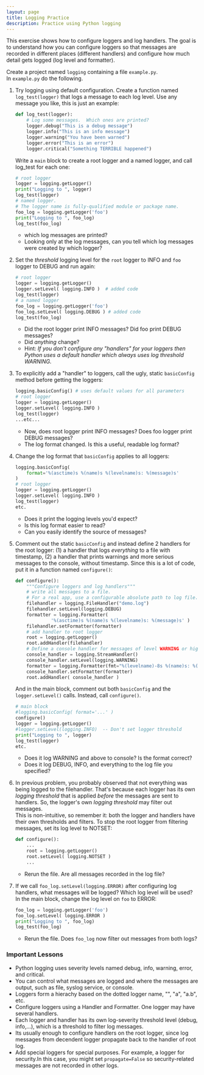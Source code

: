 ```yaml
---
layout: page
title: Logging Practice
description: Practice using Python logging
---
```

This exercise shows how to configure loggers and log handlers.
The goal is to understand how you can configure loggers so that 
messages are recorded in different places (different handlers) 
and configure how much detail gets logged (log level and formatter).


Create a project named `logging` containing a file `example.py`.  
In `example.py` do the following.

1. Try logging using default configuration.  Create a function named `log_test(logger)` that logs a message to each log level. Use any message you like, this is just an example:
    ```python
    def log_test(logger):
        # Log some messages.  Which ones are printed?
        logger.debug("This is a debug message")
        logger.info("This is an info message")
        logger.warning("You have been warned")
        logger.error("This is an error")
        logger.critical("Something TERRIBLE happened")
    ```
    Write a `main` block to create a root logger and a named logger, and call log_test for each one:
    ```python
    # root logger
    logger = logging.getLogger()  
    print("Logging to ", logger)
    log_test(logger)
    # named logger. 
    # The logger name is fully-qualified module or package name.
    foo_log = logging.getLogger('foo')
    print("Logging to ", foo_log)
    log_test(foo_log)
    ```
    * which log messages are printed?
    * Looking only at the log messages, can you tell which log messages were created by which logger?

2. Set the *threshold* logging level for the `root` logger to INFO and `foo` logger to DEBUG and run again:
    ```python
    # root logger
    logger = logging.getLogger()
    logger.setLevel( logging.INFO )  # added code
    log_test(logger)
    # a named logger
    foo_log = logging.getLogger('foo')
    foo_log.setLevel( logging.DEBUG ) # added code
    log_test(foo_log)
    ```
    * Did the root logger print INFO messages?  Did foo print DEBUG messages?
    * Did *anything* change?
    * Hint: *If you don't configure any "handlers" for your loggers then Python
       uses a default handler which always uses log threshold WARNING.*

3. To explicitly add a "handler" to loggers, call the ugly, static `basicConfig` method
   before getting the loggers:
   ```python
   logging.basicConfig() # uses default values for all parameters
   # root logger
   logger = logging.getLogger()
   logger.setLevel( logging.INFO )
   log_test(logger)
   ...etc...
   ```
   * Now, does root logger print INFO messages?  Does foo logger print DEBUG messages?
   * The log format changed.  Is this a useful, readable log format?

4. Change the log format that `basicConfig` applies to all loggers:
    ```python
    logging.basicConfig(
        format='%(asctime)s %(name)s %(levelname)s: %(message)s'
    )   
    # root logger
    logger = logging.getLogger()
    logger.setLevel( logging.INFO )
    log_test(logger)
    etc.
    ```
   * Does it print the logging levels you'd expect?
   * Is this log format easier to read?  
   * Can you easily identify the source of messages?

5. Comment out the static `basicConfig` and instead define 2 handlers for the root logger: (1) a handler that logs *everything* to a file with timestamp, (2) a handler that prints warnings and more serious messages to the console, without timestamp.  Since this is a lot of code, put it in a function named `configure()`:
    ```python
    def configure():
        """Configure loggers and log handlers"""
        # write all messages to a file.
        # For a real app, use a configurable absolute path to log file.
        filehandler = logging.FileHandler("demo.log")
        filehandler.setLevel(logging.DEBUG)
        formatter = logging.Formatter(
                 '%(asctime)s %(name)s %(levelname)s: %(message)s' )
        filehandler.setFormatter(formatter)
        # add handler to root logger
        root = logging.getLogger()
        root.addHandler(filehandler)
        # Define a console handler for messages of level WARNING or higher
        console_handler = logging.StreamHandler()
        console_handler.setLevel(logging.WARNING)
        formatter = logging.Formatter(fmt="%(levelname)-8s %(name)s: %(message)s")
        console_handler.setFormatter(formatter)
        root.addHandler( console_handler )
    ```
    And in the main block, comment out both `basicConfig` and the `logger.setLevel()` calls.  Instead, call `configure()`.
    ```python
    # main block
    #logging.basicConfig( format='...' )
    configure()
    logger = logging.getLogger()
    #logger.setLevel(logging.INFO)  -- Don't set logger threshold
    print("Logging to ", logger)
    log_test(logger)
    etc.
    ```
    * Does it log WARNING and above to console?  Is the format correct?
    * Does it log DEBUG, INFO, and everything to the log file you specified?

6. In previous problem, you probably observed that not everything was being logged to the filehandler.  That's because each logger has its own *logging threshold* that is applied *before* the messages are sent to handlers.  So, the logger's own *logging threshold* may filter out messages.    
    This is non-intuitive, so remember it: both the logger and handlers have their own thresholds and filters.
    To stop the root logger from filtering messages, set its log level to NOTSET:
    ```python
    def configure():
        ...
        root = logging.getLogger()
        root.setLevel( logging.NOTSET )
        ...
    ```
    * Rerun the file.  Are all messages recorded in the log file?

7. If we call `foo_log.setLevel(logging.ERROR)` after configuring log handlers, what messages will be logged?  Which log level will be used?  In the main block, change the log level on `foo` to ERROR:
    ```python
    foo_log = logging.getLogger('foo')
    foo_log.setLevel( logging.ERROR )
    print("Logging to ", foo_log)
    log_test(foo_log)
    ```
    * Rerun the file.  Does `foo_log` now filter out messages from both logs?

### Important Lessons

* Python logging uses severity levels named debug, info, warning, error, and critical.
* You can control what messages are logged and where the messages are output, such as file, syslog service, or console.
* Loggers form a hierachy based on the dotted logger name, "", "a", "a.b", etc.
* Configure loggers using a Handler and Formatter.  One logger may have several handlers.
* Each logger and handler has its own log-severity threshold level (debug, info,...), which is a threshold to filter log messages.
* Its usually enough to configure handlers on the root logger, since log messages from decendent logger propagate back to the handler of root log.
* Add special loggers for special purposes.  For example, a logger for security.In this case, you might set `propagate=False` so security-related messages are not recorded in other logs.
